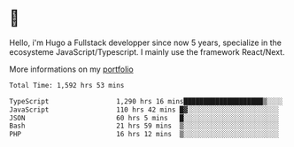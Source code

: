 # 👋 

Hello, i'm Hugo a Fullstack developper since now 5 years, specialize in the ecosysteme JavaScript/Typescript. I mainly use the framework React/Next.

More informations on my [portfolio](https://hcampos.fr)

<!--START_SECTION:waka-->

```txt
Total Time: 1,592 hrs 53 mins

TypeScript                 1,290 hrs 16 mins████████████████████▒░░░░   81.00 %
JavaScript                 110 hrs 42 mins █▓░░░░░░░░░░░░░░░░░░░░░░░   06.95 %
JSON                       60 hrs 5 mins   █░░░░░░░░░░░░░░░░░░░░░░░░   03.77 %
Bash                       21 hrs 59 mins  ▒░░░░░░░░░░░░░░░░░░░░░░░░   01.38 %
PHP                        16 hrs 12 mins  ▒░░░░░░░░░░░░░░░░░░░░░░░░   01.02 %
```

<!--END_SECTION:waka-->
